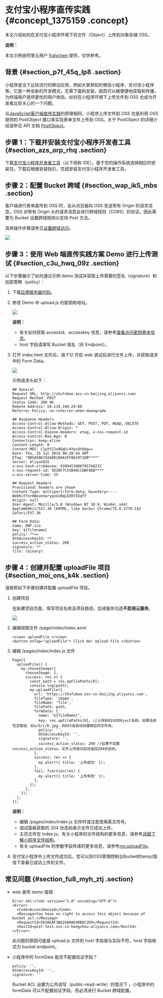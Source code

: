 # 支付宝小程序直传实践 {#concept_1375159 .concept}

本文介绍如何在支付宝小程序环境下将文件（Object）上传到对象存储 OSS。

**说明：** 

本文示例由阿里云用户 [fralychen](https://www.yuque.com/bzxr) 提供，仅供参考。

## 背景 {#section_p7f_45q_lp8 .section}

小程序是当下比较流行的移动应用，例如大家熟知的微信小程序、支付宝小程序等。它是一种全新的开发模式，无需下载和安装，因而可以被便捷地获取和传播，为终端用户提供更优的用户体验。如何在小程序环境下上传文件到 OSS 也成为开发者比较关心的一个问题。

与[JavaScript客户端直传实践](https://help.aliyun.com/document_detail/31925.html)的原理相同，小程序上传文件到 OSS 也是利用 OSS 提供的 PostObject 接口来实现表单文件上传到 OSS。关于 PostObject 的详细介绍请参见 API 文档 [PostObject](https://help.aliyun.com/document_detail/31988.html)。

## 步骤 1：下载并安装支付宝小程序开发者工具 {#section_azs_orp_rhq .section}

下载[支付宝小程序开发者工具](https://docs.alipay.com/mini/ide/download)（以下简称 IDE）。基于您的操作系统选择相应的安装包，下载后根据安装指引，完成安装支付宝小程序开发者工具。

## 步骤 2：配置 Bucket 跨域 {#section_wap_ik5_mbs .section}

客户端进行表单直传到 OSS 时，会从浏览器向 OSS 发送带有 Origin 的请求消息。OSS 对带有 Origin 头的请求消息会进行跨域规则（CORS）的验证。因此需要为 Bucket 设置跨域规则以支持 Post 方法。

具体操作步骤请参见[设置跨域访问](../cn.zh-CN/控制台用户指南/管理存储空间/设置跨域访问.md#)。

![](http://static-aliyun-doc.oss-cn-hangzhou.aliyuncs.com/assets/img/1095457/156448372353552_zh-CN.png)

## 步骤 3：使用 Web 端直传实践方案 Demo 进行上传测试 {#section_c3u_hwq_09z .section}

以下步骤展示了如何通过示例 demo 测试并获取上传需要的签名（signature）和加密策略（policy）：

1.  下载[应用服务器代码](https://docs-aliyun.cn-hangzhou.oss.aliyun-inc.com/internal/oss/0.0.4/assets/sample/oss-h5-upload-js-direct.zip)。
2.  修改 Demo 中 upload.js 的密钥和地址。

    ![](http://static-aliyun-doc.oss-cn-hangzhou.aliyuncs.com/assets/img/1095457/156448372453251_zh-CN.jpg)

    **说明：** 

    -   有关如何获取 accessid、accesskey 信息，请参考[查看访问密钥基本信息](../../../../../cn.zh-CN/用户指南/安全设置/访问密钥/查看访问密钥基本信息.md#)。
    -   host 字段请填写 Bucket 域名（非 Endpoint）。
3.  打开 index.html 文件后，按 F12 开启 web 调试后进行文件上传，并获取请求中的 Form Data。

    ![](http://static-aliyun-doc.oss-cn-hangzhou.aliyuncs.com/assets/img/1095457/156448372453264_zh-CN.png)

    示例请求头如下：

    ``` {#codeblock_73g_ljz_j1f}
    ## General
    Request URL: http://zhufubao.oss-cn-beijing.aliyuncs.com/
    Request Method: POST
    Status Code: 200 OK
    Remote Address: 59.110.190.29:80
    Referrer Policy: no-referrer-when-downgrade
    
    ## Response Headers
    Access-Control-Allow-Methods: GET, POST, PUT, HEAD, DELETE
    Access-Control-Allow-Origin: *
    Access-Control-Expose-Headers: etag, x-oss-request-id
    Access-Control-Max-Age: 0
    Connection: keep-alive
    Content-Length: 0
    Content-MD5: C1pYYZJo0Qqh/4YpcQtbbg==
    Date: Thu, 25 Jul 2019 00:28:54 GMT
    ETag: "0B5A58619268D10AA1FF8629710B****"
    Server: AliyunOSS
    x-oss-hash-crc64ecma: 9209453800795768232
    x-oss-request-id: 5D38F7C55B40CCDBF4DB****
    x-oss-server-time: 25
    
    ## Request Headers
    Provisional headers are shown
    Content-Type: multipart/form-data; boundary=----WebKitFormBoundarygxUvBqLDZHl9ZqTY
    Origin: null
    User-Agent: Mozilla/5.0 (Windows NT 10.0; Win64; x64) AppleWebKit/537.36 (KHTML, like Gecko) Chrome/75.0.3770.142 Safari/537.36
    
    ## Form Data:
    name: DNF.ico
    key: ${filename}
    policy: **==
    OSSAccessKeyId: **
    success_action_status: 200
    signature: **
    file: (binary)
    ```


## 步骤 4：创建并配置 uploadFile 项目 {#section_moi_ons_k4k .section}

请按照如下步骤创建并配置 uploadFile 项目。

1.  创建项目

    在新建项目页面，填写项目名称及项目路径，后续服务勾选**不启用云服务**。

    ![](http://static-aliyun-doc.oss-cn-hangzhou.aliyuncs.com/assets/img/1095457/156448372453295_zh-CN.jpg)

2.  编辑视图文件 /page/index/index.axml

    ``` {#codeblock_k8k_mi9_otz}
    <view> uploadFile </view>
    <button onTap="uploadFile"> Click me! Upload File </button>
    ```

3.  编辑 /pages/index/index.js 文件

    ``` {#codeblock_3nm_7or_0kd}
    Page({
      uploadFile() {
        my.chooseImage({
          chooseImage: 1,
          success: res => {
            const path = res.apFilePaths[0];
            console.log(path);
            my.uploadFile({
              url: 'https://zhufubao.oss-cn-beijing.aliyuncs.com',
              fileType: 'image',
              fileName: 'file',
              filePath: path,
              formData: {
                name: "${fileName}",
                key: res.apFilePaths[0], //上传到OSS的Object名称。如果名称包含路径，如a/b/c/b.jpg，则OSS会自动创建相应的文件夹。
                policy: '',
                OSSAccessKeyId: '',
                signature: '',
                success_action_status: 200 //如果不设置success_action_status，文件上传成功后则返回204状态码。
              },
              success: res => {
                my.alert({ title: '上传成功' });
              },
              fail: function(res) {
                my.alert({ title: '上传失败' });
              },
            });
          },
        });
      },
    });
    ```

    **说明：** 

    -   编辑 /pages/index/index.js 文件时请注意使用英文符号。
    -   调试面板获取的 204 状态码表示文件已成功上传。
    -   主页文件在 index.js，有关小程序的文件结构的更多信息，请参考[详细了解小程序文件结构](https://docs.alipay.com/mini/developer/todo-demo-detail)。
    -   有关 uploadFile 的参数字段传递的更多信息，请参考[my.uploadFile](https://docs.alipay.com/mini/api/kmq4hc)。
4.  支付宝小程序中上传文件成功后，您可以到OSS管理控制台Bucket的temp/路径下查看已成功上传的文件。

## 常见问题 {#section_fu8_myh_ztj .section}

-   web 直传 demo 报错

    ``` {#codeblock_iwr_4fn_gti}
    Error xml:<?xml version="1.0" encoding="UTF-8"?>
    <Error>
      <Code>AccessDenied</Code>
      <Message>You have no right to access this object because of bucket acl.</Message>
      <RequestId>5D38EAF3B619A0AE40B6C2D9</RequestId>
      <HostId>post-test.oss-cn-hangzhou.aliyuncs.com</HostId>
    </Error>
    ```

    此问题的原因可能是 upload.js 文件的 host 字段值与实际不符，host 字段格式为 bucket.endpoint。

-   小程序中的 formData 能否不配置验证字段？

    ``` {#codeblock_dxd_edu_hg0}
    policy: '',
    OSSAccessKeyId: '',
    signature: ''
    ```

    Bucket ACL 设置为公共读写（public-read-write）的情况下 ，小程序中的 formData 可以不配置验证字段，但必须进行 Bucket 跨域配置。


